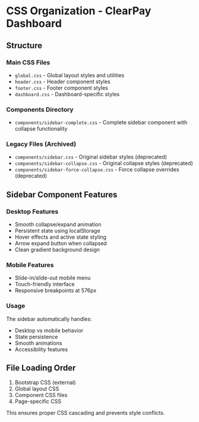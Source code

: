 # CSS Organization - ClearPay Dashboard

## Structure

### Main CSS Files
- `global.css` - Global layout styles and utilities
- `header.css` - Header component styles  
- `footer.css` - Footer component styles
- `dashboard.css` - Dashboard-specific styles

### Components Directory
- `components/sidebar-complete.css` - Complete sidebar component with collapse functionality

### Legacy Files (Archived)
- `components/sidebar.css` - Original sidebar styles (deprecated)
- `components/sidebar-collapse.css` - Original collapse styles (deprecated)  
- `components/sidebar-force-collapse.css` - Force collapse overrides (deprecated)

## Sidebar Component Features

### Desktop Features
- Smooth collapse/expand animation
- Persistent state using localStorage
- Hover effects and active state styling
- Arrow expand button when collapsed
- Clean gradient background design

### Mobile Features  
- Slide-in/slide-out mobile menu
- Touch-friendly interface
- Responsive breakpoints at 576px

### Usage
The sidebar automatically handles:
- Desktop vs mobile behavior
- State persistence
- Smooth animations
- Accessibility features

## File Loading Order
1. Bootstrap CSS (external)
2. Global layout CSS
3. Component CSS files
4. Page-specific CSS

This ensures proper CSS cascading and prevents style conflicts.